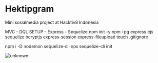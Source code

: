 # Hektipgram
Mini sosialmedia project at Hacktiv8 Indonesia

MVC - DQL SETUP - Express - Sequelize
npm init -y
npm i pg express ejs sequelize bcryptjs express-session express-fileupload
touch .gitignore

npm i -D nodemon sequelize-cli 
npx sequelize-cli init



![unknown](https://user-images.githubusercontent.com/92010804/180353026-7b5e8816-5ba2-45c8-a544-838102223f53.png)
